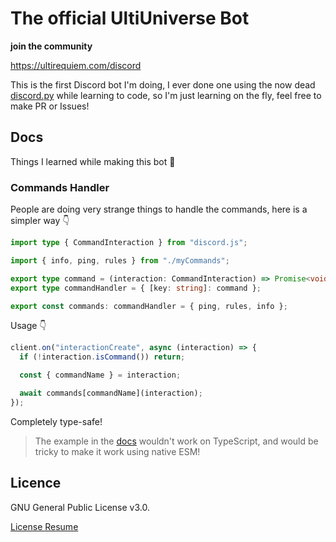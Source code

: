 # The official UltiUniverse Bot

**join the community**

https://ultirequiem.com/discord

This is the first Discord bot I'm doing, I ever done one using the now dead [discord.py](https://github.com/UltiRequiem/Zetta-Discord-Bot) while learning to code, so I'm just learning on the fly, feel free to make PR or Issues!

## Docs

Things I learned while making this bot 📖

### Commands Handler

People are doing very strange things to handle the commands, here is a simpler
way 👇

```ts
import type { CommandInteraction } from "discord.js";

import { info, ping, rules } from "./myCommands";

export type command = (interaction: CommandInteraction) => Promise<void>;
export type commandHandler = { [key: string]: command };

export const commands: commandHandler = { ping, rules, info };
```

Usage 👇

```ts
client.on("interactionCreate", async (interaction) => {
  if (!interaction.isCommand()) return;

  const { commandName } = interaction;

  await commands[commandName](interaction);
});
```

Completely type-safe!

> The example in the [docs](https://discordjs.guide/creating-your-bot/command-handling.html#reading-command-files)
> wouldn't work on TypeScript, and would be tricky to make it work using native ESM!

## Licence

GNU General Public License v3.0.

[License Resume](https://choosealicense.com/licenses/gpl-3.0)
